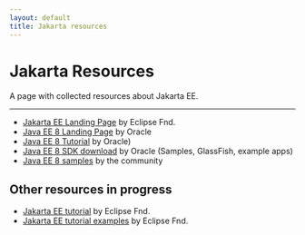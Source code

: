 ```yaml
---
layout: default
title: Jakarta resources
---
```

# Jakarta Resources 

A page with collected resources about Jakarta EE.

----------------------------------------

* [Jakarta EE Landing Page](https://jakarta.ee/) by Eclipse Fnd.
* [Java EE 8 Landing Page](https://javaee.github.io/) by Oracle
* [Java EE 8 Tutorial](https://javaee.github.io/tutorial/toc.html) by Oracle)
* [Java EE 8 SDK download](https://www.oracle.com/technetwork/java/javaee/downloads/java-ee-sdk-downloads-3908423.html) by Oracle (Samples, GlassFish, example apps)
* [Java EE 8 samples](https://github.com/javaee-samples/javaee8-samples) by the community

## Other resources in progress

* [Jakarta EE tutorial](https://github.com/eclipse-ee4j/jakartaee-tutorial) by Eclipse Fnd.
* [Jakarta EE tutorial examples](https://github.com/eclipse-ee4j/jakartaee-tutorial-examples) by Eclipse Fnd.
